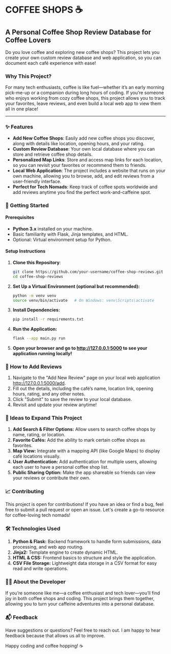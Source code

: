 # COFFEE SHOPS ☕️

## A Personal Coffee Shop Review Database for Coffee Lovers

Do you love coffee and exploring new coffee shops? This project lets you create your own custom review database and web application, so you can document each café experience with ease! 

### Why This Project?
For many tech enthusiasts, coffee is like fuel—whether it’s an early morning pick-me-up or a companion during long hours of coding. If you’re someone who enjoys working from cozy coffee shops, this project allows you to track your favorites, leave reviews, and even build a local web app to view them all in one place!

---

### ✨ Features
- **Add New Coffee Shops**: Easily add new coffee shops you discover, along with details like location, opening hours, and your rating.
- **Custom Review Database**: Your own local database where you can store and retrieve coffee shop details.
- **Personalized Map Links**: Store and access map links for each location, so you can revisit your favorites or recommend them to friends.
- **Local Web Application**: The project includes a website that runs on your own machine, allowing you to browse, add, and edit reviews from a user-friendly interface.
- **Perfect for Tech Nomads**: Keep track of coffee spots worldwide and add reviews anytime you find the perfect work-and-caffeine spot.

### 🚀 Getting Started

#### Prerequisites
- **Python 3.x** installed on your machine.
- Basic familiarity with Flask, Jinja templates, and HTML.
- Optional: Virtual environment setup for Python.

#### Setup Instructions
1. **Clone this Repository**:
   ```bash
   git clone https://github.com/your-username/coffee-shop-reviews.git
   cd coffee-shop-reviews
   ```
2. **Set Up a Virtual Environment (optional but recommended):**
   ```bash
   python -m venv venv
   source venv/bin/activate   # On Windows: venv\Scripts\activate
   ```
3. **Install Dependencies:**
   ```bash
   pip install -r requirements.txt
   ```
4. **Run the Application:**
   ```bash
   flask --app main.py run
   ```
5. **Open your browser and go to http://127.0.0.1:5000 to see your application running locally!**

### 📝 How to Add Reviews
1. Navigate to the "Add New Review" page on your local web application http://127.0.0.1:5000/add.
2. Fill out the details, including the café’s name, location link, opening hours, rating, and any other notes.
3. Click "Submit" to save the review to your local database.
4. Revisit and update your review anytime!

### 🎉 Ideas to Expand This Project
1. **Add Search & Filter Options:** Allow users to search coffee shops by name, rating, or location.
2. **Favorite Cafés:** Add the ability to mark certain coffee shops as favorites.
3. **Map View:** Integrate with a mapping API (like Google Maps) to display café locations visually.
4. **User Authentication:** Add authentication for multiple users, allowing each user to have a personal coffee shop list.
5. **Public Sharing Option:** Make the app shareable so friends can view your reviews or contribute their own.

### 📈 Contributing
This project is open for contributions! If you have an idea or find a bug, feel free to submit a pull request or open an issue. Let's create a go-to resource for coffee-loving tech nomads!

### 🛠️ Technologies Used
1. **Python & Flask:** Backend framework to handle form submissions, data processing, and web app routing.
2. **Jinja2:** Template engine to create dynamic HTML.
3. **HTML & CSS:** Frontend basics to structure and style the application.
4. **CSV File Storage:** Lightweight data storage in a CSV format for easy read and write operations.

### 👨‍💻 About the Developer
If you’re someone like me—a coffee enthusiast and tech lover—you’ll find joy in both coffee shops and coding. This project brings them together, allowing you to turn your caffeine adventures into a personal database.

### 📬 Feedback
Have suggestions or questions? Feel free to reach out. I am happy to hear feedback because that allows us all to improve.

Happy coding and coffee hopping! ☕️